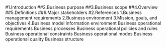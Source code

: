 #1.Introduction
  ##2.Business purpose
  ##3.Business scope
  ##4.Overview
  ##5.Definitions 
  ##6.Major stakeholders 
#2.References
  1.Business management requirements
  2.Business environment
  3.Mission, goals, and objectives
  4.Business model
Information environment
Business operational requirements
Business processes
Business operational policies and rules
Business operational constraints
Business operational modes
Business operational quality
Business structure
